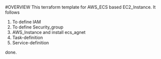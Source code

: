 #OVERVIEW
This terraform template for AWS_ECS based EC2_Instance.
It follows
1. To define IAM
2. To define Security_group
3. AWS_Instance and install ecs_agnet
4. Task-definition
5. Service-definition

done. 
